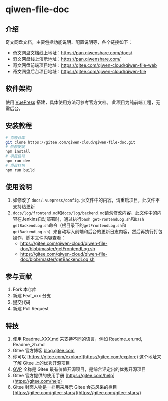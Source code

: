 # qiwen-file-doc

## 介绍
奇文网盘文档，主要包括功能说明、配置说明等，各个链接如下：
- 奇文网盘文档线上地址：https://pan.qiwenshare.com/docs/
- 奇文网盘线上演示地址：https://pan.qiwenshare.com/
- 奇文网盘前端项目地址：https://gitee.com/qiwen-cloud/qiwen-file-web
- 奇文网盘后台项目地址：https://gitee.com/qiwen-cloud/qiwen-file

## 软件架构
使用 [VuePress](https://www.vuepress.cn/) 搭建，具体使用方法可参考官方文档。
此项目为纯前端工程，无需后台。


## 安装教程

```bash
# 克隆仓库
git clone https://gitee.com/qiwen-cloud/qiwen-file-doc.git
# 依赖安装
npm install
# 项目启动
npm run dev
# 项目打包
npm run build
```

## 使用说明

1. 如修改了 `docs/.vuepress/config.js`文件中的内容，请重启项目，此文件不支持热更新
2. `docs/log/frontend.md`和`docs/log/backend.md`请勿修改内容，此文件中的内容在Jenkins自动部署时，通过执行`bash getFrontendLog.sh`和`bash getBackendLog.sh`命令（根目录下的`getFrontendLog.sh`和`getBackendLog.sh`）来自动写入前端和后台的更新日志内容，然后再执行打包操作，脚本文件内容查看：
    - https://gitee.com/qiwen-cloud/qiwen-file-doc/blob/master/getFrontendLog.sh
    - https://gitee.com/qiwen-cloud/qiwen-file-doc/blob/master/getBackendLog.sh


## 参与贡献

1.  Fork 本仓库
2.  新建 Feat_xxx 分支
3.  提交代码
4.  新建 Pull Request


## 特技

1.  使用 Readme\_XXX.md 来支持不同的语言，例如 Readme\_en.md, Readme\_zh.md
2.  Gitee 官方博客 [blog.gitee.com](https://blog.gitee.com)
3.  你可以 [https://gitee.com/explore](https://gitee.com/explore) 这个地址来了解 Gitee 上的优秀开源项目
4.  [GVP](https://gitee.com/gvp) 全称是 Gitee 最有价值开源项目，是综合评定出的优秀开源项目
5.  Gitee 官方提供的使用手册 [https://gitee.com/help](https://gitee.com/help)
6.  Gitee 封面人物是一档用来展示 Gitee 会员风采的栏目 [https://gitee.com/gitee-stars/](https://gitee.com/gitee-stars/)
